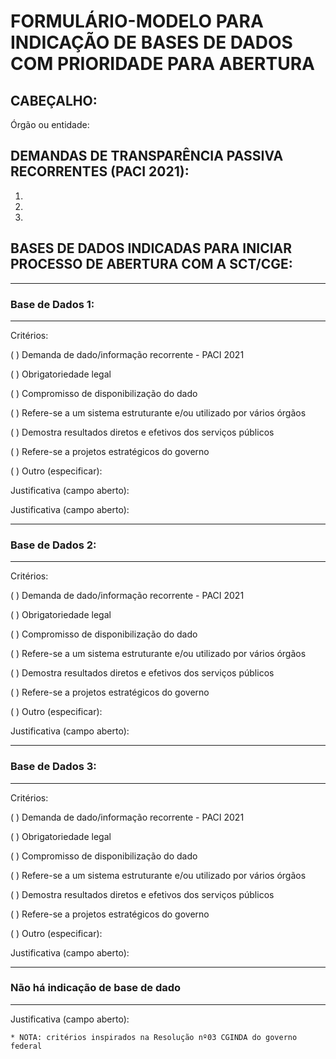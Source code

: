 # FORMULÁRIO-MODELO PARA INDICAÇÃO DE BASES DE DADOS COM PRIORIDADE PARA ABERTURA 


## CABEÇALHO: 

Órgão ou entidade:


## DEMANDAS DE TRANSPARÊNCIA PASSIVA RECORRENTES (PACI 2021):

1.

2.

3.



## BASES DE DADOS INDICADAS PARA INICIAR PROCESSO DE ABERTURA COM A SCT/CGE:

---
### Base de Dados 1:
---

Critérios:

( ) Demanda de dado/informação recorrente - PACI 2021

( ) Obrigatoriedade legal

( ) Compromisso de disponibilização do dado

( ) Refere-se a um sistema estruturante e/ou utilizado por vários órgãos

( ) Demostra resultados diretos e efetivos dos serviços públicos

( ) Refere-se a projetos estratégicos do governo

( ) Outro (especificar):

Justificativa (campo aberto):

Justificativa (campo aberto):

---
### Base de Dados 2:
---

Critérios:

( ) Demanda de dado/informação recorrente - PACI 2021

( ) Obrigatoriedade legal

( ) Compromisso de disponibilização do dado

( ) Refere-se a um sistema estruturante e/ou utilizado por vários órgãos

( ) Demostra resultados diretos e efetivos dos serviços públicos

( ) Refere-se a projetos estratégicos do governo

( ) Outro (especificar):

Justificativa (campo aberto):

---
### Base de Dados 3: 
---

Critérios:

( ) Demanda de dado/informação recorrente - PACI 2021

( ) Obrigatoriedade legal

( ) Compromisso de disponibilização do dado

( ) Refere-se a um sistema estruturante e/ou utilizado por vários órgãos

( ) Demostra resultados diretos e efetivos dos serviços públicos

( ) Refere-se a projetos estratégicos do governo

( ) Outro (especificar):

Justificativa (campo aberto):

---
### Não há indicação de base de dado
---

Justificativa (campo aberto):

````
* NOTA: critérios inspirados na Resolução nº03 CGINDA do governo federal
````